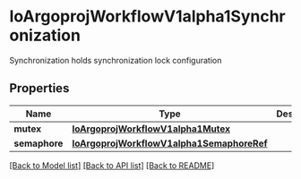 # IoArgoprojWorkflowV1alpha1Synchronization

Synchronization holds synchronization lock configuration
## Properties
Name | Type | Description | Notes
------------ | ------------- | ------------- | -------------
**mutex** | [**IoArgoprojWorkflowV1alpha1Mutex**](IoArgoprojWorkflowV1alpha1Mutex.md) |  | [optional] 
**semaphore** | [**IoArgoprojWorkflowV1alpha1SemaphoreRef**](IoArgoprojWorkflowV1alpha1SemaphoreRef.md) |  | [optional] 

[[Back to Model list]](../README.md#documentation-for-models) [[Back to API list]](../README.md#documentation-for-api-endpoints) [[Back to README]](../README.md)


